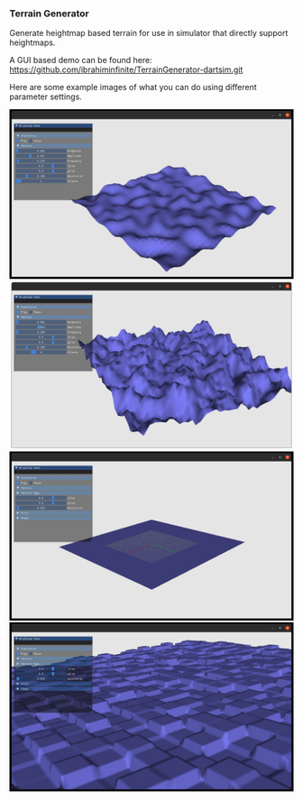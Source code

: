 ### Terrain Generator

Generate heightmap based terrain for use in simulator that directly support heightmaps.

A GUI based demo can be found here:
https://github.com/ibrahiminfinite/TerrainGenerator-dartsim.git

Here are some example images of what you can do using different parameter settings.

<img src="docs/Terrain2.jpg"/>

<img src="docs/Terrain3.jpg"/>

<img src="docs/Plane1.jpg"/>

<img src="docs/Steps1.jpg"/>
